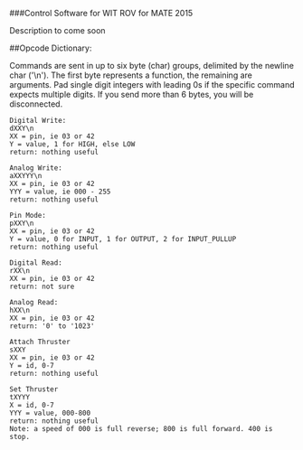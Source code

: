 ###Control Software for WIT ROV for MATE 2015

Description to come soon


##Opcode Dictionary:

Commands are sent in up to six byte (char) groups, delimited by the newline char ('\n').
The first byte represents a function, the remaining are arguments. Pad single digit integers with leading 0s if the specific command expects multiple digits. If you send more than 6 bytes, you will be disconnected.
```
Digital Write:
dXXY\n
XX = pin, ie 03 or 42
Y = value, 1 for HIGH, else LOW
return: nothing useful

Analog Write:
aXXYYY\n
XX = pin, ie 03 or 42
YYY = value, ie 000 - 255
return: nothing useful

Pin Mode:
pXXY\n
XX = pin, ie 03 or 42
Y = value, 0 for INPUT, 1 for OUTPUT, 2 for INPUT_PULLUP
return: nothing useful

Digital Read:
rXX\n
XX = pin, ie 03 or 42
return: not sure

Analog Read:
hXX\n
XX = pin, ie 03 or 42
return: '0' to '1023'

Attach Thruster
sXXY
XX = pin, ie 03 or 42
Y = id, 0-7
return: nothing useful

Set Thruster
tXYYY
X = id, 0-7
YYY = value, 000-800
return: nothing useful
Note: a speed of 000 is full reverse; 800 is full forward. 400 is stop.
```
